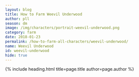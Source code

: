 ```yaml
---
layout: blog
title: How to Farm Weevil Underwood
author: pll
season: dm
image: /img/characters/portrait-weevil-underwood.png
category: farm
date: 2018-01-23
permalink: /how-to-farm-all-characters/weevil-underwood/
name: Weevil Underwood
id: weevil-underwood
hide: true
---
```


{% include heading.html title=page.title author=page.author %}